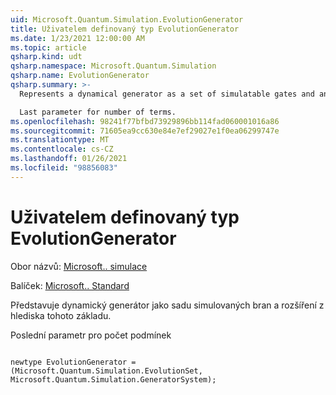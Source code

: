 ```yaml
---
uid: Microsoft.Quantum.Simulation.EvolutionGenerator
title: Uživatelem definovaný typ EvolutionGenerator
ms.date: 1/23/2021 12:00:00 AM
ms.topic: article
qsharp.kind: udt
qsharp.namespace: Microsoft.Quantum.Simulation
qsharp.name: EvolutionGenerator
qsharp.summary: >-
  Represents a dynamical generator as a set of simulatable gates and an expansion in terms of that basis.

  Last parameter for number of terms.
ms.openlocfilehash: 98241f77bfbd73929896bb114fad060001016a86
ms.sourcegitcommit: 71605ea9cc630e84e7ef29027e1f0ea06299747e
ms.translationtype: MT
ms.contentlocale: cs-CZ
ms.lasthandoff: 01/26/2021
ms.locfileid: "98856083"
---
```

# <a name="evolutiongenerator-user-defined-type"></a>Uživatelem definovaný typ EvolutionGenerator

Obor názvů: [Microsoft.. simulace](xref:Microsoft.Quantum.Simulation)

Balíček: [Microsoft.. Standard](https://nuget.org/packages/Microsoft.Quantum.Standard)


Představuje dynamický generátor jako sadu simulovaných bran a rozšíření z hlediska tohoto základu.

Poslední parametr pro počet podmínek

```qsharp

newtype EvolutionGenerator = (Microsoft.Quantum.Simulation.EvolutionSet, Microsoft.Quantum.Simulation.GeneratorSystem);
```

